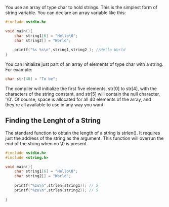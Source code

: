 
You use an array of type char to hold strings. This is the simplest form of string variable. You can declare an array variable like this:
```C
#include <stdio.h>

void main(){
	char string1[6] = "Hello\0";
	char string2[] = "World";
	
	printf("%s %s\n",string1,string2 ); //Hello World
}
```
You can initialize just part of an array of elements of type char with a string. For example:
```C
char str[40] = "To be";
```
The compiler will initialize the first five elements, str[0] to str[4], with the characters of the string constant, and str[5] will contain the null character, '\0'. Of course, space is allocated for all 40 elements of the array, and they're all available to use in any way you want.

## Finding the Lenght of a String
The standard function to obtain the length of a string is strlen(). It requires just the address of the string as the argument. This function will overrun the end of the string when no \0 is present.
```C
#include <stdio.h>
#include <string.h>

void main(){
	char string1[6] = "Hello\0";
	char string2[] = "World";
	
	printf("%zu\n",strlen(string1)); // 5
	printf("%zu\n",strlen(string2)); // 5
	
}
```
